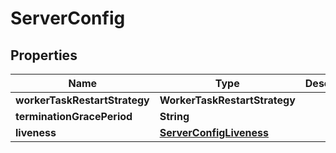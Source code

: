 

# ServerConfig


## Properties

| Name | Type | Description | Notes |
|------------ | ------------- | ------------- | -------------|
|**workerTaskRestartStrategy** | **WorkerTaskRestartStrategy** |  |  [optional] |
|**terminationGracePeriod** | **String** |  |  |
|**liveness** | [**ServerConfigLiveness**](ServerConfigLiveness.md) |  |  [optional] |



